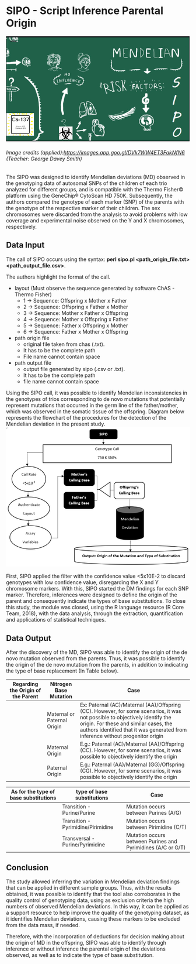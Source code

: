 # SIPO - Script Inference Parental Origin
![](/img/sipo_site.png)
###### Image credits (applied):https://images.app.goo.gl/DVk7WW4ET3FakNfN6 (Teacher: George Davey Smith) 

The SIPO was designed to identify Mendelian deviations (MD) observed in the genotyping data of autosomal SNPs of the children of each trio analyzed for different groups, and is compatible with the Thermo Fisher© platform using the GeneChip® CytoScan HD 750K. Subsequently, the authors compared the genotype of each marker (SNP) of the parents with the genotype of the respective marker of their children. The sex chromosomes were discarded from the analysis to avoid problems with low coverage and experimental noise observed on the Y and X chromosomes, respectively. 
 
## Data Input

The call of SIPO occurs using the syntax: **perl sipo.pl <layout> <path_origin_file.txt> <path_output_file.csv>**. 
 
The authors highlight the format of the call.
* layout (Must observe the sequence generated by software ChAS - Thermo Fisher)
  * 1 -> Sequence: Offspring x Mother x Father
  * 2 -> Sequence: Offspring x Father x Mother
  * 3 -> Sequence: Mother x Father x Offspring
  * 4 -> Sequence: Mother x Offspring x Father
  * 5 -> Sequence: Father x Offspring x Mother
  * 6 -> Sequence: Father x Mother x Offspring
* path origin file
  * original file taken from chas (.txt). 
  * It has to be the complete path
  * File name cannot contain space
* path output file
  * output file generated by sipo (.csv or .txt). 
  * It has to be the complete path
  * file name cannot contain space
  
Using the SIPO call, it was possible to identify Mendelian inconsistencies in the genotypes of trios corresponding to de novo mutations that potentially represent mutations that occurred in the germ line of the father/mother, which was observed in the somatic tissue of the offspring. Diagram below represents the flowchart of the procedures for the detection of the Mendelian deviation in the present study.
![](/img/fluxo_sipo_sem_inferencia.png)

First, SIPO applied the filter with the confidence value <5x10E-2 to discard genotypes with low confidence value, disregarding the X and Y chromosome markers. With this, SIPO started the DM findings for each SNP marker. Therefore, inferences were designed to define the origin of the parent and consequently indicate the types of base substitutions. To close this study, the module was closed, using the R language resource (R Core Team, 2018), with the data analysis, through the extraction, quantification and applications of statistical techniques.

## Data Output

After the discovery of the MD, SIPO was able to identify the origin of the de novo mutation observed from the parents. Thus, it was possible to identify the origin of the de novo mutation from the parents, in addition to indicating the type of base replacement (In Table below). 

| Regarding the Origin of the Parent  |  Nitrogen Base Mutation |  Case|
|---|---|---|
|   | Maternal or Paternal Origin |Ex: Paternal (AC)/Maternal (AA)/Offspring (CC). However, for some scenarios, it was not possible to objectively identify the origin. For these and similar cases, the authors identified that it was generated from inference without progenitor origin|
|   | Maternal Origin | E.g.: Paternal (AC)/Maternal (AA)/Offspring (CC). However, for some scenarios, it was possible to objectively identify the origin|
|   | Paternal Origin | E.g.: Paternal (AA)/Maternal (GG)/Offspring (CG). However, for some scenarios, it was possible to objectively identify the origin|

| As for the type of base substitutions  |  type of base substitutions |  Case|
|---|---|---|
|   | Transition - Purine/Purine  |  Mutation occurs between Purines (A/G) |
|   | Transition - Pyrimidine/Pirimidine | Mutation occurs between Pirimidine (C/T)  |
|   | Transversal - Purine/Pyrimidine |  Mutation occurs between Purines and Pyrimidines (A/C or G/T) |

## Conclusion

The study allowed inferring the variation in Mendelian deviation findings that can be applied in different sample groups. Thus, with the results obtained, it was possible to identify that the tool also corroborates in the quality control of genotyping data, using as exclusion criteria the high numbers of observed Mendelian deviations. In this way, it can be applied as a support resource to help improve the quality of the genotyping dataset, as it identifies Mendelian deviations, causing these markers to be excluded from the data mass, if needed.

Therefore, with the incorporation of deductions for decision making about the origin of MD in the offspring, SIPO was able to identify through inference or without inference the parental origin of the deviations observed, as well as to indicate the type of base substitution.
